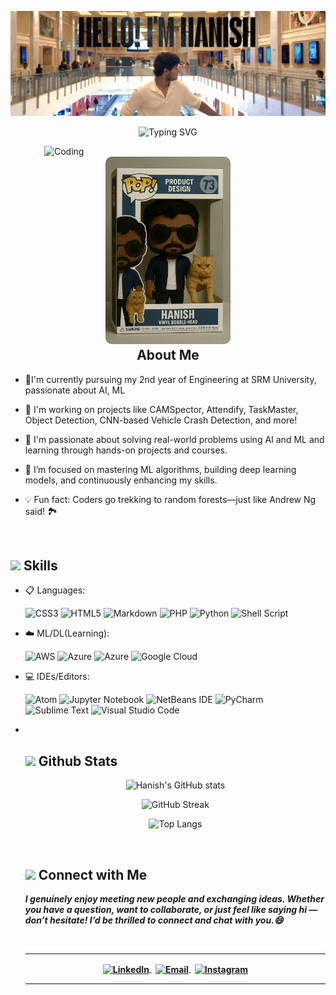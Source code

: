 
  <p>
  <img src="https://github.com/hanish9193/hanish9193/blob/main/back.jpg?raw=true" alt="Back Image">
</p>

<div align="center">
<p><img src="https://readme-typing-svg.herokuapp.com?font=ROBOT&amp;size=25&amp;color=39FF14&amp;background=000000&amp;center=true&amp;vCenter=true&amp;width=490&amp;lines=%3E+Welcome+to+my+GitHub+profile...!" alt="Typing SVG"></p>
</div>
<img align="right" alt="Coding" width="450" src="https://cdn.dribbble.com/users/1162077/screenshots/3848914/programmer.gif">
<!-- About Me Section with Heading and Image -->
<h2 id="--about-me" align="center">
  <img src="https://github.com/hanish9193/hanish9193/blob/main/pic.jpg?raw=true" alt="About Me" width="200" style="border-radius: 10px;"><br>
  <b>About Me</b>
</h2>

<ul>
<li>
<p>🔭I'm currently pursuing my 2nd year of Engineering at SRM University, passionate about AI, ML</p>
</li>
<li>
<p>🤖 I'm working on projects like CAMSpector, Attendify, TaskMaster, Object Detection, CNN-based Vehicle Crash Detection, and more!</p>
</li>
<li>
<p>💬 I'm passionate about solving real-world problems using AI and ML and learning through hands-on projects and courses.</p>
</li>
<li>
<p>🧠 I’m focused on mastering ML algorithms, building deep learning models, and continuously enhancing my skills.</p>
</li>
<li>
<p>💡 Fun fact: Coders go trekking to random forests—just like Andrew Ng said! 🏞️</p>
</li>
</ul>
<br>
<h2 id="-skills"><img src="https://media2.giphy.com/media/QssGEmpkyEOhBCb7e1/giphy.gif?cid=ecf05e47a0n3gi1bfqntqmob8g9aid1oyj2wr3ds3mg700bl&amp;rid=giphy.gif" width="25"><b> Skills</b></h2>
<p align="center">
</p><ul>
<li>
<p>📋 Languages:</p>
<p><img src="https://img.shields.io/badge/css3-%231572B6.svg?style=for-the-badge&amp;logo=css3&amp;logoColor=white" alt="CSS3">
<img src="https://img.shields.io/badge/html5-%23E34F26.svg?style=for-the-badge&amp;logo=html5&amp;logoColor=white" alt="HTML5">
<img src="https://img.shields.io/badge/c-%2300599C.svg?style=for-the-badge&logo=c&logoColor=white" alt="Markdown">
<img src="https://img.shields.io/badge/c++-%2300599C.svg?style=for-the-badge&logo=c%2B%2B&logoColor=white" alt="PHP">
<img src="https://img.shields.io/badge/python-3670A0?style=for-the-badge&amp;logo=python&amp;logoColor=ffdd54" alt="Python">
<img src="https://img.shields.io/badge/java-%23ED8B00.svg?style=for-the-badge&logo=openjdk&logoColor=white" alt="Shell Script"></p>
</li>
<li>
<p>☁️ ML/DL(Learning):</p>
<p><img src="https://img.shields.io/badge/TensorFlow-%23FF6F00.svg?style=for-the-badge&logo=TensorFlow&logoColor=white" alt="AWS">
<img src="https://img.shields.io/badge/Matplotlib-%23ffffff.svg?style=for-the-badge&logo=Matplotlib&logoColor=black" alt="Azure">
<img src="https://img.shields.io/badge/pandas-%23150458.svg?style=for-the-badge&logo=pandas&logoColor=white" alt="Azure">
<img src="https://img.shields.io/badge/numpy-%23013243.svg?style=for-the-badge&logo=numpy&logoColor=white" alt="Google Cloud"></p>
</li>
<li>
<p>💻 IDEs/Editors:</p>
<p><img src="https://img.shields.io/badge/IntelliJIDEA-000000.svg?style=for-the-badge&logo=intellij-idea&logoColor=white" alt="Atom">
<img src="https://img.shields.io/badge/jupyter-%23FA0F00.svg?style=for-the-badge&amp;logo=jupyter&amp;logoColor=white" alt="Jupyter Notebook">
<img src="https://img.shields.io/badge/Replit-DD1200?style=for-the-badge&logo=Replit&logoColor=white" alt="NetBeans IDE">
<img src="https://img.shields.io/badge/pycharm-143?style=for-the-badge&amp;logo=pycharm&amp;logoColor=black&amp;color=black&amp;labelColor=green" alt="PyCharm">
<img src="https://img.shields.io/badge/Google%20Colab-%23F9A825.svg?style=for-the-badge&logo=googlecolab&logoColor=white" alt="Sublime Text">
<img src="https://img.shields.io/badge/Visual%20Studio%20Code-0078d7.svg?style=for-the-badge&amp;logo=visual-studio-code&amp;logoColor=white" alt="Visual Studio Code"></p>
</li>
<li>
<br> 
<h2 id="-github-stats"><img src="https://media.giphy.com/media/iY8CRBdQXODJSCERIr/giphy.gif" width="25"> <b>Github Stats</b></h2>
<p align="center">
  <img src="https://github-readme-stats.vercel.app/api?username=hanish9193&show_icons=true&theme=tokyonight" alt="Hanish's GitHub stats" />
</p>

<p align="center">
  <img src="https://github-readme-streak-stats.herokuapp.com/?user=hanish9193&theme=tokyonight" alt="GitHub Streak" />
</p>

<p align="center">
  <img src="https://github-readme-stats.vercel.app/api/top-langs/?username=hanish9193&layout=compact&theme=tokyonight" alt="Top Langs" />
</p>
<br>
<h2 id="-connect-with-me"><img src="https://media.giphy.com/media/LnQjpWaON8nhr21vNW/giphy.gif" width="30"> <b>Connect with Me</b></h2>
<p><em><b>I genuinely enjoy meeting new people and exchanging ideas. Whether you have a question, want to collaborate, or just feel like saying hi — don’t hesitate! I’d be thrilled to connect and chat with you.😄</em></p>
<br>
<hr>
<p align="center">
  <a href="https://www.linkedin.com/in/hanish-kumar-a5404a299/" target="_blank">
    <img align="center" src="https://i.pinimg.com/originals/de/b4/6f/deb46f02a59e3b3a2aa58fac16290d63.gif" alt="LinkedIn" height="40" width="45">
  </a>
  &nbsp;
  <a href="mailto:hanish.kumar9193@gmail.com" target="_blank">
    <img align="center" src="https://user-images.githubusercontent.com/86669668/171339003-ef5b5c96-eac8-478c-a9cc-318ca9477fce.gif" alt="Email" width="40">
  </a>
  &nbsp;
  <a href="https://www.instagram.com/hanish.kumar13/" target="_blank">
    <img align="center" src="https://media.tenor.com/Cb3z4eJXjTIAAAAi/instagram.gif" alt="Instagram" width="40">
  </a>
</p>
<hr>
